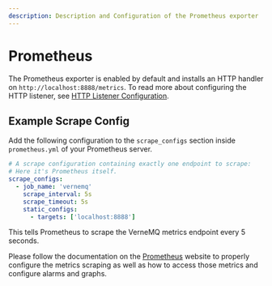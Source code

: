 ```yaml
---
description: Description and Configuration of the Prometheus exporter
---
```


# Prometheus

The Prometheus exporter is enabled by default and installs an HTTP handler on `http://localhost:8888/metrics`. To read more about configuring the HTTP listener, see [HTTP Listener Configuration](../configuring-vernemq/http-listeners.md).

## Example Scrape Config

Add the following configuration to the `scrape_configs` section inside `prometheus.yml` of your Prometheus server.

```yaml
# A scrape configuration containing exactly one endpoint to scrape: 
# Here it's Prometheus itself.
scrape_configs:
  - job_name: 'vernemq'
    scrape_interval: 5s
    scrape_timeout: 5s
    static_configs:
      - targets: ['localhost:8888']
```

This tells Prometheus to scrape the VerneMQ metrics endpoint every 5 seconds.

Please follow the documentation on the [Prometheus](http://prometheus.io) website to properly configure the metrics scraping as well as how to access those metrics and configure alarms and graphs.

